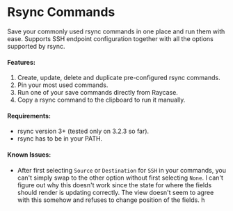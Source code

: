 # Rsync Commands

Save your commonly used rsync commands in one place and run them with ease. Supports SSH endpoint configuration together
with all the options supported by rsync.

#### Features:

1. Create, update, delete and duplicate pre-configured rsync commands.
2. Pin your most used commands.
3. Run one of your save commands directly from Raycase.
4. Copy a rsync command to the clipboard to run it manually.

#### Requirements:

- rsync version 3+ (tested only on 3.2.3 so far).
- rsync has to be in your PATH.

#### Known Issues:

- After first selecting `Source` or `Destination` for `SSH` in your commands, you can't simply swap to the other option without first selecting `None`. I can't figure out why this doesn't work since the state for where the fields should render is updating correctly. The view doesn't seem to agree with this somehow and refuses to change position of the fields. 
h
